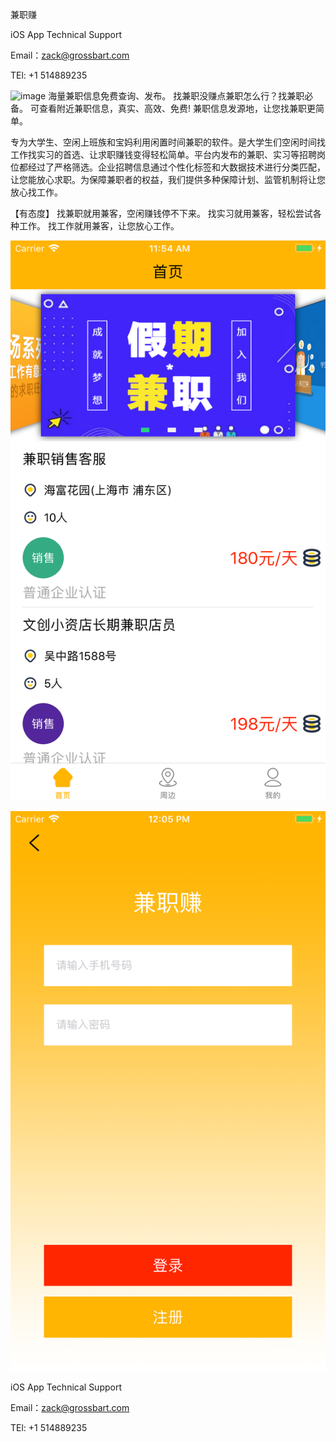 兼职赚

iOS App Technical Support

Email：zack@grossbart.com

TEl: +1 514889235

![image](https://github.com/MMK460/DZD/blob/master/赚.png)
海量兼职信息免费查询、发布。
找兼职没赚点兼职怎么行？找兼职必备。
可查看附近兼职信息，真实、高效、免费!
兼职信息发源地，让您找兼职更简单。

专为大学生、空闲上班族和宝妈利用闲置时间兼职的软件。是大学生们空闲时间找工作找实习的首选、让求职赚钱变得轻松简单。平台内发布的兼职、实习等招聘岗位都经过了严格筛选。企业招聘信息通过个性化标签和大数据技术进行分类匹配，让您能放心求职。为保障兼职者的权益，我们提供多种保障计划、监管机制将让您放心找工作。

【有态度】
 找兼职就用兼客，空闲赚钱停不下来。
 找实习就用兼客，轻松尝试各种工作。
 找工作就用兼客，让您放心工作。

![image](https://github.com/MMK460/DZD/blob/master/Simulator%20Screen%20Shot%20-%20iPhone%208%20Plus%20-%202018-11-05%20at%2011.54.50.png)

![image](https://github.com/MMK460/DZD/blob/master/Simulator%20Screen%20Shot%20-%20iPhone%208%20Plus%20-%202018-11-05%20at%2012.05.55.png)

iOS App Technical Support

Email：zack@grossbart.com

TEl: +1 514889235
